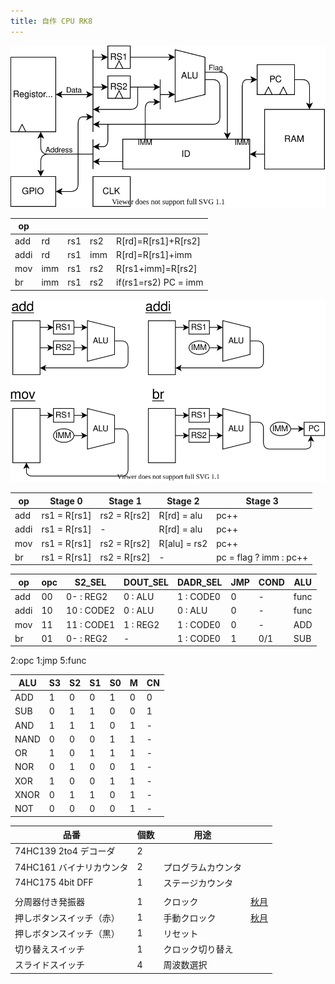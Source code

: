 ```yaml
---
title: 自作 CPU RK8
---
```


![](img/arch.dio.svg)

| op   |     |     |     |                      |
| ---- | --- | --- | --- | -------------------- |
| add  | rd  | rs1 | rs2 | R[rd]=R[rs1]+R[rs2]  |
| addi | rd  | rs1 | imm | R[rd]=R[rs1]+imm     |
| mov  | imm | rs1 | rs2 | R[rs1+imm]=R[rs2]    |
| br   | imm | rs1 | rs2 | if(rs1=rs2) PC = imm |

![](img/decode.dio.svg)

| op   | Stage 0      | Stage 1      | Stage 2      | Stage 3                |
| ---- | ------------ | ------------ | ------------ | ---------------------- |
| add  | rs1 = R[rs1] | rs2 = R[rs2] | R[rd] = alu  | pc++                   |
| addi | rs1 = R[rs1] | -            | R[rd] = alu  | pc++                   |
| mov  | rs1 = R[rs1] | rs2 = R[rs2] | R[alu] = rs2 | pc++                   |
| br   | rs1 = R[rs1] | rs2 = R[rs2] | -            | pc = flag ? imm : pc++ |

| op   | opc | S2_SEL     | DOUT_SEL | DADR_SEL  | JMP | COND | ALU  |
| ---- | --- | ---------- | -------- | --------- | --- | ---- | ---- |
| add  | 00  | 0- : REG2  | 0 : ALU  | 1 : CODE0 | 0   | -    | func |
| addi | 10  | 10 : CODE2 | 0 : ALU  | 0 : ALU   | 0   | -    | func |
| mov  | 11  | 11 : CODE1 | 1 : REG2 | 1 : CODE0 | 0   | -    | ADD  |
| br   | 01  | 0- : REG2  | -        | 1 : CODE0 | 1   | 0/1  | SUB  |

2:opc 1:jmp 5:func

| ALU  | S3  | S2  | S1  | S0  | M   | CN  |
| ---- | --- | --- | --- | --- | --- | --- |
| ADD  | 1   | 0   | 0   | 1   | 0   | 0   |
| SUB  | 0   | 1   | 1   | 0   | 0   | 1   |
| AND  | 1   | 1   | 1   | 0   | 1   | -   |
| NAND | 0   | 0   | 0   | 1   | 1   | -   |
| OR   | 1   | 0   | 1   | 1   | 1   | -   |
| NOR  | 0   | 1   | 0   | 0   | 1   | -   |
| XOR  | 1   | 0   | 0   | 1   | 1   | -   |
| XNOR | 0   | 1   | 1   | 0   | 1   | -   |
| NOT  | 0   | 0   | 0   | 0   | 1   | -   |

| 品番                     | 個数 | 用途               |                                                       |
| ------------------------ | ---- | ------------------ | ----------------------------------------------------- |
| 74HC139 2to4 デコーダ    | 2    |                    |                                                       |
| 74HC161 バイナリカウンタ | 2    | プログラムカウンタ |                                                       |
| 74HC175 4bit DFF         | 1    | ステージカウンタ   |                                                       |
|                          |      |                    |                                                       |
| 分周器付き発振器         | 1    | クロック           | [秋月](https://akizukidenshi.com/catalog/g/gP-01685/) |
| 押しボタンスイッチ（赤） | 1    | 手動クロック       | [秋月](https://akizukidenshi.com/catalog/g/gP-11669/) |
| 押しボタンスイッチ（黒） | 1    | リセット           |                                                       |
| 切り替えスイッチ         | 1    | クロック切り替え   |                                                       |
| スライドスイッチ         | 4    | 周波数選択         |                                                       |
